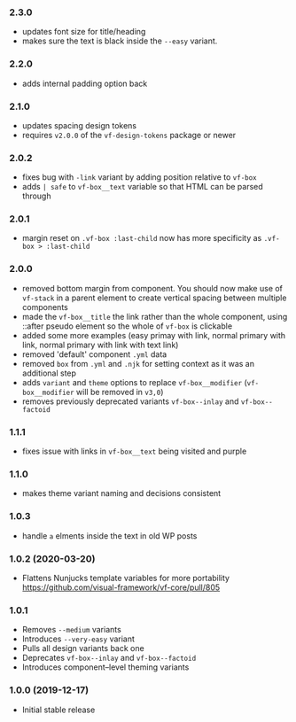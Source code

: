 ### 2.3.0

* updates font size for title/heading
* makes sure the text is black inside the `--easy` variant.

### 2.2.0

* adds internal padding option back

### 2.1.0

* updates spacing design tokens
* requires `v2.0.0` of the `vf-design-tokens` package or newer

### 2.0.2

* fixes bug with `-link` variant by adding position relative to `vf-box`
* adds `| safe` to `vf-box__text` variable so that HTML can be parsed through

### 2.0.1

* margin reset on `.vf-box :last-child` now has more specificity as `.vf-box > :last-child`

### 2.0.0

* removed bottom margin from component. You should now make use of `vf-stack` in a parent element to create vertical spacing between multiple components
* made the `vf-box__title` the link rather than the whole component, using ::after pseudo element so the whole of `vf-box` is clickable
* added some more examples (easy primay with link, normal primary with link, normal primary with link with text link)
* removed 'default' component `.yml` data
* removed `box` from `.yml` and `.njk` for setting context as it was an additional step
* adds `variant` and `theme` options to replace `vf-box__modifier` (`vf-box__modifier` will be removed in `v3,0`)
* removes previously deprecated variants `vf-box--inlay` and `vf-box--factoid`

### 1.1.1

* fixes issue with links in `vf-box__text` being visited and purple

### 1.1.0

* makes theme variant naming and decisions consistent

### 1.0.3

* handle `a` elments inside the text in old WP posts

### 1.0.2 (2020-03-20)

* Flattens Nunjucks template variables for more portability https://github.com/visual-framework/vf-core/pull/805

### 1.0.1

* Removes `--medium` variants
* Introduces `--very-easy` variant
* Pulls all design variants back one
* Deprecates `vf-box--inlay` and `vf-box--factoid`
* Introduces component–level theming variants

### 1.0.0 (2019-12-17)

* Initial stable release
